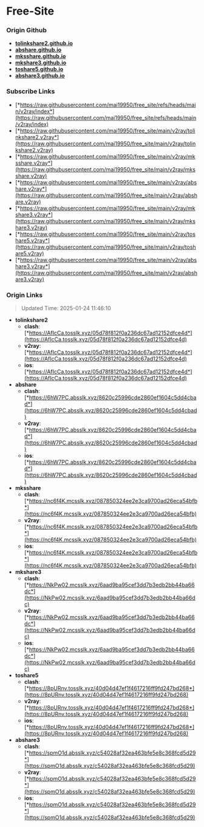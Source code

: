 # Free-Site

### Origin Github

- [**tolinkshare2.github.io**](https://github.com/tolinkshare2/tolinkshare2.github.io)
- [**abshare.github.io**](https://github.com/abshare/abshare.github.io)
- [**mksshare.github.io**](https://github.com/mksshare/mksshare.github.io)
- [**mkshare3.github.io**](https://github.com/mkshare3/mkshare3.github.io)
- [**toshare5.github.io**](https://github.com/toshare5/toshare5.github.io)
- [**abshare3.github.io**](https://github.com/abshare3/abshare3.github.io)

### Subscribe Links

- [*https://raw.githubusercontent.com/mai19950/free_site/refs/heads/main/v2ray/index*](https://raw.githubusercontent.com/mai19950/free_site/refs/heads/main/v2ray/index)
- [*https://raw.githubusercontent.com/mai19950/free_site/main/v2ray/tolinkshare2.v2ray*](https://raw.githubusercontent.com/mai19950/free_site/main/v2ray/tolinkshare2.v2ray)
- [*https://raw.githubusercontent.com/mai19950/free_site/main/v2ray/mksshare.v2ray*](https://raw.githubusercontent.com/mai19950/free_site/main/v2ray/mksshare.v2ray)
- [*https://raw.githubusercontent.com/mai19950/free_site/main/v2ray/abshare.v2ray*](https://raw.githubusercontent.com/mai19950/free_site/main/v2ray/abshare.v2ray)
- [*https://raw.githubusercontent.com/mai19950/free_site/main/v2ray/mkshare3.v2ray*](https://raw.githubusercontent.com/mai19950/free_site/main/v2ray/mkshare3.v2ray)
- [*https://raw.githubusercontent.com/mai19950/free_site/main/v2ray/toshare5.v2ray*](https://raw.githubusercontent.com/mai19950/free_site/main/v2ray/toshare5.v2ray)
- [*https://raw.githubusercontent.com/mai19950/free_site/main/v2ray/abshare3.v2ray*](https://raw.githubusercontent.com/mai19950/free_site/main/v2ray/abshare3.v2ray)

### Origin Links

> Updated Time: 2025-01-24 11:46:10

- **tolinkshare2**
  - **clash**: [*https://AfIcCa.tosslk.xyz/05d78f812f0a236dc67ad12152dfce4d*](https://AfIcCa.tosslk.xyz/05d78f812f0a236dc67ad12152dfce4d)
  - **v2ray**: [*https://AfIcCa.tosslk.xyz/05d78f812f0a236dc67ad12152dfce4d*](https://AfIcCa.tosslk.xyz/05d78f812f0a236dc67ad12152dfce4d)
  - **ios**: [*https://AfIcCa.tosslk.xyz/05d78f812f0a236dc67ad12152dfce4d*](https://AfIcCa.tosslk.xyz/05d78f812f0a236dc67ad12152dfce4d)
- **abshare**
  - **clash**: [*https://6hW7PC.absslk.xyz/8620c25996cde2860ef1604c5dd4cbad*](https://6hW7PC.absslk.xyz/8620c25996cde2860ef1604c5dd4cbad)
  - **v2ray**: [*https://6hW7PC.absslk.xyz/8620c25996cde2860ef1604c5dd4cbad*](https://6hW7PC.absslk.xyz/8620c25996cde2860ef1604c5dd4cbad)
  - **ios**: [*https://6hW7PC.absslk.xyz/8620c25996cde2860ef1604c5dd4cbad*](https://6hW7PC.absslk.xyz/8620c25996cde2860ef1604c5dd4cbad)
- **mksshare**
  - **clash**: [*https://nc6f4K.mcsslk.xyz/087850324ee2e3ca9700ad26eca54bfb*](https://nc6f4K.mcsslk.xyz/087850324ee2e3ca9700ad26eca54bfb)
  - **v2ray**: [*https://nc6f4K.mcsslk.xyz/087850324ee2e3ca9700ad26eca54bfb*](https://nc6f4K.mcsslk.xyz/087850324ee2e3ca9700ad26eca54bfb)
  - **ios**: [*https://nc6f4K.mcsslk.xyz/087850324ee2e3ca9700ad26eca54bfb*](https://nc6f4K.mcsslk.xyz/087850324ee2e3ca9700ad26eca54bfb)
- **mkshare3**
  - **clash**: [*https://NkPw02.mcsslk.xyz/6aad9ba95cef3dd7b3edb2bb44ba66dc*](https://NkPw02.mcsslk.xyz/6aad9ba95cef3dd7b3edb2bb44ba66dc)
  - **v2ray**: [*https://NkPw02.mcsslk.xyz/6aad9ba95cef3dd7b3edb2bb44ba66dc*](https://NkPw02.mcsslk.xyz/6aad9ba95cef3dd7b3edb2bb44ba66dc)
  - **ios**: [*https://NkPw02.mcsslk.xyz/6aad9ba95cef3dd7b3edb2bb44ba66dc*](https://NkPw02.mcsslk.xyz/6aad9ba95cef3dd7b3edb2bb44ba66dc)
- **toshare5**
  - **clash**: [*https://8pURnv.tosslk.xyz/40d04d47ef1f4617216ff9fd247bd268*](https://8pURnv.tosslk.xyz/40d04d47ef1f4617216ff9fd247bd268)
  - **v2ray**: [*https://8pURnv.tosslk.xyz/40d04d47ef1f4617216ff9fd247bd268*](https://8pURnv.tosslk.xyz/40d04d47ef1f4617216ff9fd247bd268)
  - **ios**: [*https://8pURnv.tosslk.xyz/40d04d47ef1f4617216ff9fd247bd268*](https://8pURnv.tosslk.xyz/40d04d47ef1f4617216ff9fd247bd268)
- **abshare3**
  - **clash**: [*https://spmO1d.absslk.xyz/c54028af32ea463bfe5e8c368fcd5d29*](https://spmO1d.absslk.xyz/c54028af32ea463bfe5e8c368fcd5d29)
  - **v2ray**: [*https://spmO1d.absslk.xyz/c54028af32ea463bfe5e8c368fcd5d29*](https://spmO1d.absslk.xyz/c54028af32ea463bfe5e8c368fcd5d29)
  - **ios**: [*https://spmO1d.absslk.xyz/c54028af32ea463bfe5e8c368fcd5d29*](https://spmO1d.absslk.xyz/c54028af32ea463bfe5e8c368fcd5d29)
